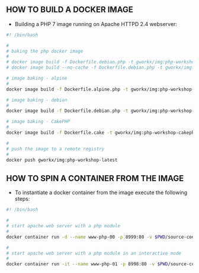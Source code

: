 ## HOW TO BUILD A DOCKER IMAGE

+ Building a PHP 7 image running on Apache HTTPD 2.4 webserver:

```sh
#! /bin/bash

#
# baking the php docker image
#
# docker image build -f Dockerfile.debian.php -t gworkx/img:php-workshop-7.3 .
# docker image build --no-cache -f Dockerfile.debian.php -t gworkx/img:php-workshop-7.3 .

# image baking - alpine
#
docker image build -f Dockerfile.alpine.php -t gworkx/img:php-workshop-alpine .

# image baking - debian
#
docker image build -f Dockerfile.debian.php -t gworkx/img:php-workshop-debian .

# image baking - CakePHP
#
docker image build -f Dockerfile.cake -t gworkx/img:php-workshop-cakephp .

#
# push the image to a remote registry
#
docker push gworkx/img:php-workshop-latest
```
## HOW TO SPIN A CONTAINER FROM THE IMAGE

+ To instantiate a docker container from the image execute the following steps:

```sh
#! /bin/bash

#
# start apache web server with a php module 
#
docker container run -d --name www-php-00 -p 8999:80 -v $PWD/source-code:/var/www/html gworkx/img:php-workshop-debian

#
# start apache web server with a php module in an interactive mode 
#
docker container run -it --name www-php-01 -p 8998:80 -v $PWD/source-code:/var/www/html gworkx/img:php-workshop-debian bash
```
